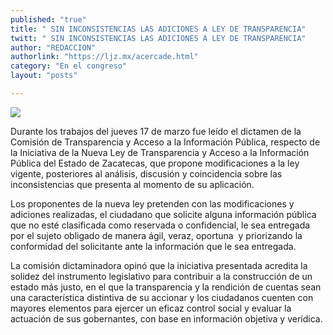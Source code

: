 ```yaml
---
published: "true"
title: " SIN INCONSISTENCIAS LAS ADICIONES A LEY DE TRANSPARENCIA"
twitt: " SIN INCONSISTENCIAS LAS ADICIONES A LEY DE TRANSPARENCIA"
author: "REDACCION"
authorlink: "https://ljz.mx/acercade.html"
category: "En el congreso"
layout: "posts"

---
```

![](http://i.imgur.com/duj5Jmxm.jpg
)




  Durante los trabajos del jueves 17 de marzo fue leído el dictamen de la Comisión de Transparencia y Acceso a la Información Pública, respecto de la Iniciativa de la Nueva Ley de Transparencia y Acceso a la Información Pública del Estado de Zacatecas, que propone modificaciones a la ley vigente, posteriores al análisis, discusión y coincidencia sobre las inconsistencias que presenta al momento de su aplicación.



  Los proponentes de la nueva ley pretenden con las modificaciones y adiciones realizadas, el ciudadano que solicite alguna información pública que no esté clasificada como reservada o confidencial, le sea entregada por el sujeto obligado de manera ágil, veraz, oportuna  y priorizando la conformidad del solicitante ante la información que le sea entregada.



  La comisión dictaminadora opinó que la iniciativa presentada acredita la solidez del instrumento legislativo para contribuir a la construcción de un estado más justo, en el que la transparencia y la rendición de cuentas sean una característica distintiva de su accionar y los ciudadanos cuenten con mayores elementos para ejercer un eficaz control social y evaluar la actuación de sus gobernantes, con base en información objetiva y verídica.

